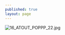 ```yaml
---
published: true
layout: page
---
```

![16_ATOUT_POPPP_22.jpg]({{site.baseurl}}/data/images/16/atouts/16_ATOUT_POPPP_22.jpg)
